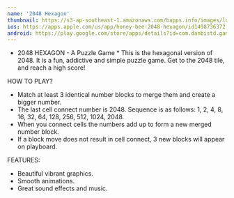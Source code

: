 ```yaml
---
name: '2048 Hexagon'
thumbnail: https://s3-ap-southeast-1.amazonaws.com/bapps.info/images/logo/logo_2048_hexegon.jpg
ios: https://apps.apple.com/us/app/honey-bee-2048-hexagon/id1498736372
android: https://play.google.com/store/apps/details?id=com.danbistd.games.hexagon2048
---
```


* 2048 HEXAGON - A Puzzle Game *
This is the hexagonal version of 2048. It is a fun, addictive and simple puzzle game. Get to the 2048 tile, and reach a high score!

HOW TO PLAY?
* Match at least 3 identical number blocks to merge them and create a bigger number.
* The last cell connect number is 2048. Sequence is as follows: 1, 2, 4, 8, 16, 32, 64, 128, 256, 512, 1024, 2048.
* When you connect cells the numbers add up to form a new merged number block.
* If a block move does not result in cell connect, 3 new blocks will appear on playboard.

FEATURES:
* Beautiful vibrant graphics.
* Smooth animations.
* Great sound effects and music.